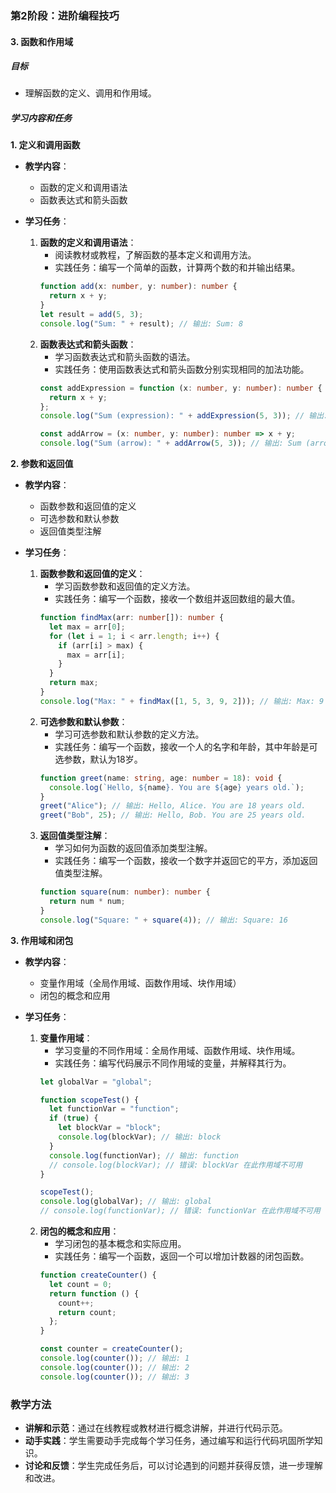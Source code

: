 ### 第2阶段：进阶编程技巧

#### 3. 函数和作用域

##### 目标
- 理解函数的定义、调用和作用域。

##### 学习内容和任务

**1. 定义和调用函数**
- **教学内容**：
  - 函数的定义和调用语法
  - 函数表达式和箭头函数

- **学习任务**：
  1. **函数的定义和调用语法**：
     - 阅读教材或教程，了解函数的基本定义和调用方法。
     - 实践任务：编写一个简单的函数，计算两个数的和并输出结果。
     ```typescript
     function add(x: number, y: number): number {
       return x + y;
     }
     let result = add(5, 3);
     console.log("Sum: " + result); // 输出: Sum: 8
     ```
  2. **函数表达式和箭头函数**：
     - 学习函数表达式和箭头函数的语法。
     - 实践任务：使用函数表达式和箭头函数分别实现相同的加法功能。
     ```typescript
     const addExpression = function (x: number, y: number): number {
       return x + y;
     };
     console.log("Sum (expression): " + addExpression(5, 3)); // 输出: Sum (expression): 8
     
     const addArrow = (x: number, y: number): number => x + y;
     console.log("Sum (arrow): " + addArrow(5, 3)); // 输出: Sum (arrow): 8
     ```

**2. 参数和返回值**
- **教学内容**：
  - 函数参数和返回值的定义
  - 可选参数和默认参数
  - 返回值类型注解

- **学习任务**：
  1. **函数参数和返回值的定义**：
     - 学习函数参数和返回值的定义方法。
     - 实践任务：编写一个函数，接收一个数组并返回数组的最大值。
     ```typescript
     function findMax(arr: number[]): number {
       let max = arr[0];
       for (let i = 1; i < arr.length; i++) {
         if (arr[i] > max) {
           max = arr[i];
         }
       }
       return max;
     }
     console.log("Max: " + findMax([1, 5, 3, 9, 2])); // 输出: Max: 9
     ```
  2. **可选参数和默认参数**：
     - 学习可选参数和默认参数的定义方法。
     - 实践任务：编写一个函数，接收一个人的名字和年龄，其中年龄是可选参数，默认为18岁。
     ```typescript
     function greet(name: string, age: number = 18): void {
       console.log(`Hello, ${name}. You are ${age} years old.`);
     }
     greet("Alice"); // 输出: Hello, Alice. You are 18 years old.
     greet("Bob", 25); // 输出: Hello, Bob. You are 25 years old.
     ```
  3. **返回值类型注解**：
     - 学习如何为函数的返回值添加类型注解。
     - 实践任务：编写一个函数，接收一个数字并返回它的平方，添加返回值类型注解。
     ```typescript
     function square(num: number): number {
       return num * num;
     }
     console.log("Square: " + square(4)); // 输出: Square: 16
     ```

**3. 作用域和闭包**
- **教学内容**：
  - 变量作用域（全局作用域、函数作用域、块作用域）
  - 闭包的概念和应用

- **学习任务**：
  1. **变量作用域**：
     - 学习变量的不同作用域：全局作用域、函数作用域、块作用域。
     - 实践任务：编写代码展示不同作用域的变量，并解释其行为。
     ```typescript
     let globalVar = "global";

     function scopeTest() {
       let functionVar = "function";
       if (true) {
         let blockVar = "block";
         console.log(blockVar); // 输出: block
       }
       console.log(functionVar); // 输出: function
       // console.log(blockVar); // 错误: blockVar 在此作用域不可用
     }

     scopeTest();
     console.log(globalVar); // 输出: global
     // console.log(functionVar); // 错误: functionVar 在此作用域不可用
     ```
  2. **闭包的概念和应用**：
     - 学习闭包的基本概念和实际应用。
     - 实践任务：编写一个函数，返回一个可以增加计数器的闭包函数。
     ```typescript
     function createCounter() {
       let count = 0;
       return function () {
         count++;
         return count;
       };
     }

     const counter = createCounter();
     console.log(counter()); // 输出: 1
     console.log(counter()); // 输出: 2
     console.log(counter()); // 输出: 3
     ```

### 教学方法
- **讲解和示范**：通过在线教程或教材进行概念讲解，并进行代码示范。
- **动手实践**：学生需要动手完成每个学习任务，通过编写和运行代码巩固所学知识。
- **讨论和反馈**：学生完成任务后，可以讨论遇到的问题并获得反馈，进一步理解和改进。 
